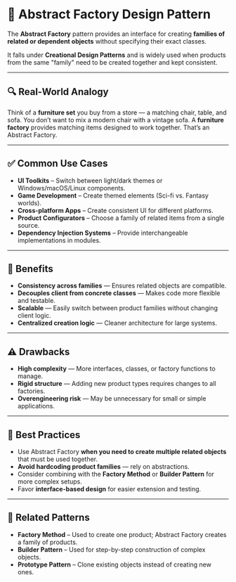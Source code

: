 # 🧰 Abstract Factory Design Pattern

The **Abstract Factory** pattern provides an interface for creating **families of related or dependent objects** without specifying their exact classes.

It falls under **Creational Design Patterns** and is widely used when products from the same "family" need to be created together and kept consistent.

---

## 🔍 Real-World Analogy

Think of a **furniture set** you buy from a store — a matching chair, table, and sofa. You don’t want to mix a modern chair with a vintage sofa. A **furniture factory** provides matching items designed to work together. That’s an Abstract Factory.

---

## ✅ Common Use Cases

- **UI Toolkits** – Switch between light/dark themes or Windows/macOS/Linux components.
- **Game Development** – Create themed elements (Sci-fi vs. Fantasy worlds).
- **Cross-platform Apps** – Create consistent UI for different platforms.
- **Product Configurators** – Choose a family of related items from a single source.
- **Dependency Injection Systems** – Provide interchangeable implementations in modules.

---

## 🧠 Benefits

- **Consistency across families** — Ensures related objects are compatible.
- **Decouples client from concrete classes** — Makes code more flexible and testable.
- **Scalable** — Easily switch between product families without changing client logic.
- **Centralized creation logic** — Cleaner architecture for large systems.

---

## ⚠️ Drawbacks

- **High complexity** — More interfaces, classes, or factory functions to manage.
- **Rigid structure** — Adding new product types requires changes to all factories.
- **Overengineering risk** — May be unnecessary for small or simple applications.

---

## 📌 Best Practices

- Use Abstract Factory **when you need to create multiple related objects** that must be used together.
- **Avoid hardcoding product families** — rely on abstractions.
- Consider combining with the **Factory Method** or **Builder Pattern** for more complex setups.
- Favor **interface-based design** for easier extension and testing.

---

## 🔗 Related Patterns

- **Factory Method** – Used to create one product; Abstract Factory creates a family of products.
- **Builder Pattern** – Used for step-by-step construction of complex objects.
- **Prototype Pattern** – Clone existing objects instead of creating new ones.
